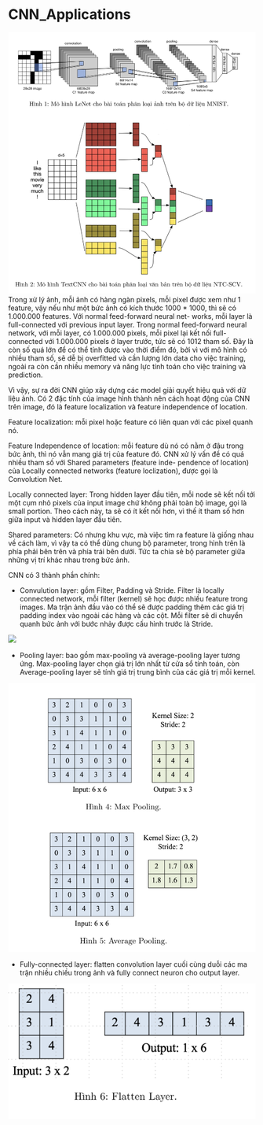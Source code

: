 # CNN_Applications
![](Infor_CNN.png)
Trong xử lý ảnh, mỗi ảnh có hàng ngàn pixels, mỗi pixel được xem như 1 feature, vậy nếu như một
bức ảnh có kích thước 1000 * 1000, thì sẽ có 1.000.000 features. Với normal feed-forward neural net-
works, mỗi layer là full-connected với previous input layer. Trong normal feed-forward neural network,
với mỗi layer, có 1.000.000 pixels, mỗi pixel lại kết nối full-connected với 1.000.000 pixels ở layer trước,
tức sẽ có 1012 tham số. Đây là còn số quá lớn để có thể tính được vào thời điểm đó, bởi vì với mô hình
có nhiều tham số, sẽ dễ bị overfitted và cần lượng lớn data cho việc training, ngoài ra còn cần nhiều
memory và năng lực tính toán cho việc training và prediction.

Vì vậy, sự ra đời CNN giúp xây dựng các model giải quyết hiệu quả với dữ liệu ảnh. Có 2 đặc tính
của image hình thành nên cách hoạt động của CNN trên image, đó là feature localization và feature
independence of location.

Feature localization: mỗi pixel hoặc feature có liên quan với các pixel quanh nó.

Feature Independence of location: mỗi feature dù nó có nằm ở đâu trong bức ảnh, thì nó vẫn mang
giá trị của feature đó. CNN xử lý vấn đề có quá nhiều tham số với Shared parameters (feature inde-
pendence of location) của Locally connected networks (feature loclization), được gọi là Convolution Net.

Locally connected layer: Trong hidden layer đầu tiên, mỗi node sẽ kết nối tới một cụm nhỏ pixels
của input image chứ không phải toàn bộ image, gọi là small portion. Theo cách này, ta sẽ có ít kết nối
hơn, vì thế ít tham số hơn giữa input và hidden layer đầu tiên.

Shared parameters: Có nhưng khu vực, mà việc tìm ra feature là giống nhau về cách làm, vì vậy ta
có thể dùng chung bộ parameter, trong hình trên là phía phải bên trên và phía trái bên dưới. Tức ta
chia sẻ bộ parameter giữa những vị trí khác nhau trong bức ảnh.

CNN có 3 thành phần chính:

- Convulution layer: gồm Filter, Padding và Stride. Filter là locally connected network, mỗi filter
(kernel) sẽ học được nhiều feature trong images. Ma trận ảnh đầu vào có thể sẽ được padding thêm các
giá trị padding index vào ngoài các hàng và các cột. Mỗi filter sẽ di chuyển quanh bức ảnh với bước
nhảy được cấu hình trước là Stride.

![](Thành_phần_CNN.png)

- Pooling layer: bao gồm max-pooling và average-pooling layer tương ứng. Max-pooling layer chọn
giá trị lớn nhất từ cửa sổ tính toán, còn Average-pooling layer sẽ tính giá trị trung bình của các giá trị
mỗi kernel.

![](Average_pooling.png)

- Fully-connected layer: flatten convolution layer cuối cùng duỗi các ma trận nhiều chiều trong ảnh
và fully connect neuron cho output layer.

![](Flatten_layer.png)
